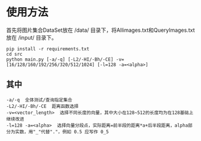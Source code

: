 # 使用方法

首先将图片集合DataSet放在 /data/ 目录下，将Allimages.txt和QueryImages.txt放在 /input/ 目录下。

	pip install -r requirements.txt
	cd src
	python main.py [-a/-q] [-L2/-HI/-Bh/-CE] -v=[16/128/160/192/256/320/512/1024] [-l=128 -a=<alpha>]

## 其中
	-a/-q  全体测试/查询指定集合
	-L2/-HI/-Bh/-CE  距离函数选择
	-v=<vector_length>  选择不同长度的向量，其中大小在128~512的长度均为在128基础上继续改进
	-l=128 -a=<alpha>  选择向量分段点，实际距离=前半段的距离*a+后半段距离，alpha部分为实数，用"_"代替"."，例如 0.5 应写作 0_5
